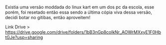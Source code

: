 Existia uma versão moddada do linux kart em um dos pc da escola, esse porém, foi resetado então essa sendo a última cópia viva dessa versão, 
decidi botar no gitibas, então aproveitem!

Link Drive > https://drive.google.com/drive/folders/1bB3nGp8colkNr_AOWrMXxyE1F0HbtGJe?usp=sharing
